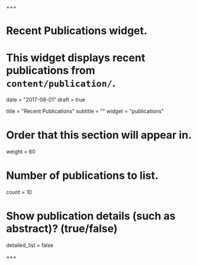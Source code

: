 +++
# Recent Publications widget.
# This widget displays recent publications from `content/publication/`.

date = "2017-08-01"
draft = true

title = "Recent Publications"
subtitle = ""
widget = "publications"

# Order that this section will appear in.
weight = 60

# Number of publications to list.
count = 10

# Show publication details (such as abstract)? (true/false)
detailed_list = false

+++

